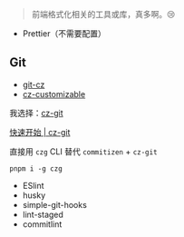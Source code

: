 > 前端格式化相关的工具或库，真多啊。😢

- Prettier（不需要配置）

## Git

- [git-cz](https://github.com/streamich/git-cz)
- [cz-customizable](https://github.com/leoforfree/cz-customizable)

我选择：[cz-git](https://github.com/Zhengqbbb/cz-git)

[快速开始 | cz-git](https://cz-git.qbb.sh/zh/guide/)

直接用 `czg` CLI 替代 `commitizen` + `cz-git`

```shell
pnpm i -g czg
```

- ESlint
- husky
- simple-git-hooks
- lint-staged
- commitlint

